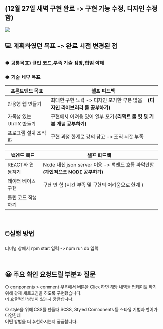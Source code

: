 
<h2>(12월 27일 새벽 구현 완료 -> 구현 기능 수정, 디자인 수정함)</h2>
 <img src='https://user-images.githubusercontent.com/80823659/209461470-93d8cf51-643c-4da8-b67b-db4e3a56f459.png'>
  <h2>💻 계획하였던 목표 -> 완료 시점 변경된 점</h2>
<h3>● 공통목표) 클린 코드,부족 기술 성장,협업 이해</h3>
<h3>● 기술 세부 목표</h3>

|프론트엔드 목표| 셀프 피드백 |
|------|-----|
|반응형 웹 만들기| 최대한 구현 노력 -> 디자인 포기한 부분 많음 ㅤ<b>(디자인 라이브러리 툴 공부하기) |
|가독성 있는 UI/UX 만들기| 구현에서 어려움 있어 일부 포기  <b>(리액트 툴 킷 및 기본 개념 공부하기) |
|프로그램 설계 조직화| 구현 과정 한계로 강의 참고 -> 조직 시간 부족   |

|백엔드 목표| 셀프 피드백 |
|------|-----|
|REACT와 연동하기| Node 대신 json server 이용 -> 백엔드 흐름 파악만함 <b>(개인적으로 NODE 공부하기) |
|데이터 베이스 구현| 구현 안 함 (시간 부족 및 구현의 어려움으로 한계 )  |
|클린 코드 작성하기|  |
<br>
 
<h2>🖱️실행 방법</h2>
<p>    터미널 창에서 npm start 입력 -> npm run db 입력</p>
 <br>
<h2>😀 주요 확인 요청드릴 부분과 질문</h2>
<p>○ components > comment 부분에서 버튼을 Click 하면 해당 내역을 업데이트 하기 위해 강제 새로고침을 하도록 구현했습니다.
 <br>더 효율적인 방법이 있는지 궁금합니다. </p>
<p>○ style을 위해 CSS를 만들때 SCSS, Styled Components 등 스타일 기법과 언어가 다양한데
 <br>어떤 방법을 더 추천하시는지 궁급합니다.</p>

